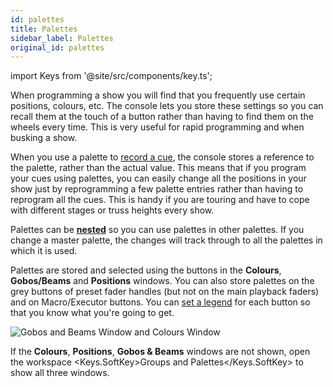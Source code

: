 ```yaml
---
id: palettes
title: Palettes
sidebar_label: Palettes
original_id: palettes
---
```


import Keys from '@site/src/components/key.ts';

When programming a show you will find that you frequently use certain
positions, colours, etc. The console lets you store these settings so
you can recall them at the touch of a button rather than having to find
them on the wheels every time. This is very useful for rapid programming
and when busking a show.

When you use a palette to [record a cue](cues/creating-a-cue.md#creating-a-cue),
the console stores a reference
to the palette, rather than the actual value. This means that if you
program your cues using palettes, you can easily change all the
positions in your show just by reprogramming a few palette entries
rather than having to reprogram all the cues. This is handy if you are
touring and have to cope with different stages or truss heights every
show.

Palettes can be **[nested](palettes/creating-palettes.md#nested-palettes)**
so you can use palettes in other palettes. If you
change a master palette, the changes will track through to all the
palettes in which it is used.

Palettes are stored and selected using the buttons in the **Colours**,
**Gobos/Beams** and **Positions** windows. You can also store palettes on the
grey buttons of preset fader handles (but not on the main playback
faders) and on Macro/Executor buttons. You can [set a legend](palettes/creating-palettes.md#setting-legends-for-palettes)
for each button so that you know what you're going to get.

![Gobos and Beams Window and Colours Window](/docs/images/Gobos-and-Beams-Window-and-Colours-Window.png)

If the **Colours**, **Positions**, **Gobos & Beams** windows are not shown, open
the workspace <Keys.SoftKey>Groups and Palettes</Keys.SoftKey> to show all three windows.
